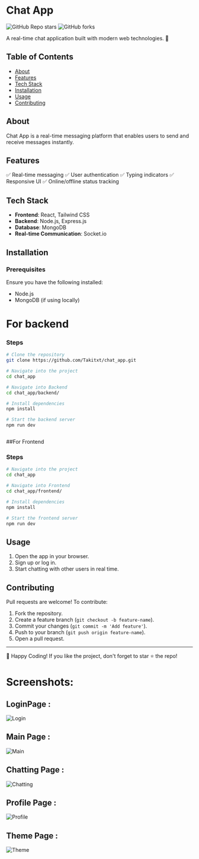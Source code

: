 # Chat App

![GitHub Repo stars](https://img.shields.io/github/stars/Takitxt/chat_app?style=social)
![GitHub forks](https://img.shields.io/github/forks/Takitxt/chat_app?style=social)


A real-time chat application built with modern web technologies. 🚀

## Table of Contents
- [About](#about)
- [Features](#features)
- [Tech Stack](#tech-stack)
- [Installation](#installation)
- [Usage](#usage)
- [Contributing](#contributing)


## About
Chat App is a real-time messaging platform that enables users to send and receive messages instantly.

## Features
✅ Real-time messaging
✅ User authentication
✅ Typing indicators
✅ Responsive UI
✅ Online/offline status tracking

## Tech Stack
- **Frontend**: React, Tailwind CSS
- **Backend**: Node.js, Express.js
- **Database**: MongoDB
- **Real-time Communication**: Socket.io

## Installation

### Prerequisites
Ensure you have the following installed:
- Node.js
- MongoDB (if using locally)
  
# For backend

### Steps
```bash
# Clone the repository
git clone https://github.com/Takitxt/chat_app.git

# Navigate into the project
cd chat_app

# Navigate into Backend
cd chat_app/backend/

# Install dependencies
npm install

# Start the backend server
npm run dev



```
##For Frontend
### Steps
```bash
# Navigate into the project
cd chat_app

# Navigate into Frontend
cd chat_app/frontend/

# Install dependencies
npm install

# Start the frontend server
npm run dev

```

## Usage
1. Open the app in your browser.
2. Sign up or log in.
3. Start chatting with other users in real time.

## Contributing
Pull requests are welcome! To contribute:
1. Fork the repository.
2. Create a feature branch (`git checkout -b feature-name`).
3. Commit your changes (`git commit -m 'Add feature'`).
4. Push to your branch (`git push origin feature-name`).
5. Open a pull request.



---
🚀 Happy Coding! If you like the project, don't forget to star ⭐ the repo!

# Screenshots: 

## LoginPage : 
![Login](https://github.com/user-attachments/assets/42caba28-3f56-40f3-93c6-d8231b0f1fbd
)

## Main Page : 
![Main](<img width="1427" alt="Screenshot 2025-04-02 at 9 22 38 PM" src="https://github.com/user-attachments/assets/e353726a-4873-4be7-aa3c-dbd386ede1de" />
)

## Chatting Page :
![Chatting](<img width="1427" alt="Screenshot 2025-04-02 at 9 22 55 PM" src="https://github.com/user-attachments/assets/1c42d96e-87f1-4525-9b77-00c122771679" />
)

## Profile Page :
![Profile](<img width="1406" alt="Screenshot 2025-04-02 at 9 23 31 PM" src="https://github.com/user-attachments/assets/fad5f5f4-05f3-4262-bcf2-509ba7bf96c5" />
)

## Theme Page : 
![Theme](<img width="1419" alt="Screenshot 2025-04-02 at 9 23 17 PM" src="https://github.com/user-attachments/assets/c75d4134-5837-402f-b04f-fc71320dd250" />
)







